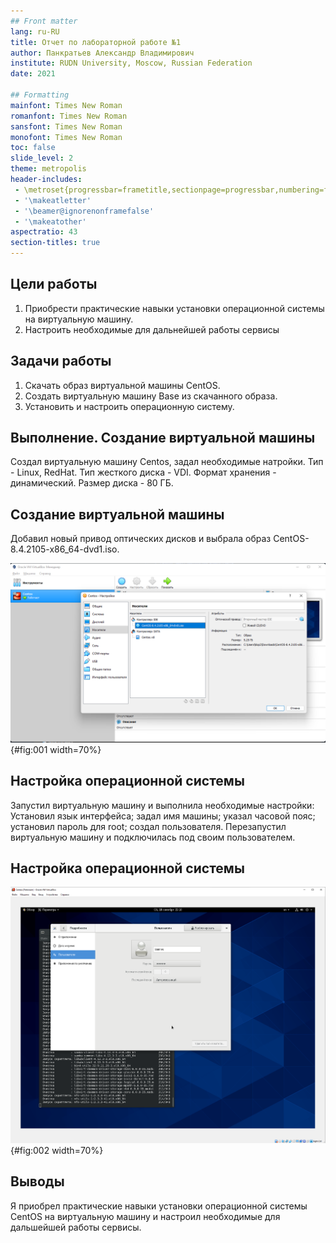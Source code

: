 ```yaml
---
## Front matter
lang: ru-RU
title: Отчет по лабораторной работе №1
author: Панкратьев Александр Владимирович
institute: RUDN University, Moscow, Russian Federation
date: 2021

## Formatting
mainfont: Times New Roman
romanfont: Times New Roman
sansfont: Times New Roman
monofont: Times New Roman
toc: false
slide_level: 2
theme: metropolis
header-includes:
 - \metroset{progressbar=frametitle,sectionpage=progressbar,numbering=fraction}
 - '\makeatletter'
 - '\beamer@ignorenonframefalse'
 - '\makeatother'
aspectratio: 43
section-titles: true
---
```


## Цели работы

1. Приобрести практические навыки установки операционной системы на виртуальную машину. 
2. Настроить необходимые для дальнейшей работы сервисы

## Задачи работы

1. Скачать образ виртуальной машины CentOS.
2. Создать виртуальную машину Base из скачанного образа.
3. Установить и настроить операционную систему.

## Выполнение. Создание виртуальной машины

Создал виртуальную машину Centos, задал необходимые натройки. Тип - Linux, RedHat.
Тип жесткого диска - VDI. Формат хранения - динамический. Размер диска - 80 ГБ. 

## Создание виртуальной машины

Добавил новый привод оптических дисков и выбрала образ CentOS-8.4.2105-x86_64-dvd1.iso.

![Окно “Выбор образа оптического диска”](image/1.png){#fig:001 width=70%}

## Настройка операционной системы

Запустил виртуальную машину и выполнила необходимые настройки: Установил язык интерфейса; задал имя машины;
указал часовой пояс; установил пароль для root; создал пользователя. Перезапустил виртуальную машину и подключилась под своим пользователем.

## Настройка операционной системы

![Активный пользователь](image/2.png){#fig:002 width=70%}

## Выводы

Я приобрел практические навыки установки операционной системы CentOS на виртуальную машину и настроил необходимые для дальшейшей работы сервисы.


